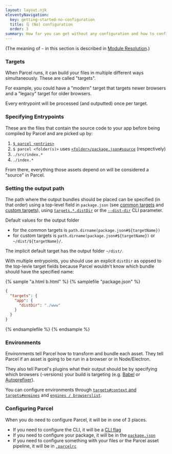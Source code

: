 ```yaml
---
layout: layout.njk
eleventyNavigation:
  key: getting-started-no-configuration
  title: 🗒️ (No) configuration
  order: 3
summary: How far you can get without any configuration and how to configure Parcel
---
```


(The meaning of `~` in this section is described in [Module Resolution](/features/module-resolution/#tilde-paths).)

### Targets

When Parcel runs, it can build your files in multiple different ways simultaneously. These are called "targets".

For example, you could have a "modern" target that targets newer browsers and a "legacy" target for older browsers.

Every entrypoint will be processed (and outputted) once per target.

### Specifying Entrypoints

These are the files that contain the source code to your app before being
compiled by Parcel and are picked up by:

1. [`$ parcel <entries>`](/features/cli/)
2. `$ parcel <folder(s)>` uses [`<folder>/package.json#source`](/configuration/package-json/#source) (respectively)
3. `./src/index.*`
4. `./index.*`

From there, everything those assets depend on will be considered a "source" in
Parcel.

### Setting the output path

The path where the output bundles should be placed can be specified (in that order) using a top-level field in `package.json` (see [common targets](/configuration/package-json/#main-%2F-module-%2F-browser) and [custom targets](/configuration/package-json/#custom-targets)), using [`targets.*.distDir`](/configuration/package-json/#targets) or the [`--dist-dir`](</features/cli/#parameters-specific-to-the-non-server-commands-(watch-and-build)>) CLI parameter.

Default values for the output folder

- for the common targets is `path.dirname(package.json#${targetName})`
- for custom targets is `path.dirname(package.json#${targetName})` or `~/dist/${targetName}/`.

The implicit default target has the output folder `~/dist/`.

With multiple entrypoints, you should use an explicit `distDir` as oppsed to the top-levle target fields because Parcel wouldn't know which bundle should have the specified name:

{% sample "a.html b.html" %}
{% samplefile "package.json" %}

```json
{
  "targets": {
    "app": {
      "distDir": "./www"
    }
  }
}
```

{% endsamplefile %}
{% endsample %}

### Environments

Environments tell Parcel how to transform and bundle each asset. They tell
Parcel if an asset is going to be run in a browser or in Node/Electron.

They also tell Parcel's plugins what their output should be by specifying which
browsers (-versions) your build is targeting
(e.g. [Babel](http://babeljs.io/docs/en/babel-preset-env#targetsbrowsers) or
[Autoprefixer](https://github.com/postcss/autoprefixer#browsers)).

You can configure environments through [`targets#context` and `targets#engines`](/configuration/package-json/#targets) and [`engines / browserslist`](/configuration/package-json/#engines-%2F-browserslist).

### Configuring Parcel

When you do need to configure Parcel, it will be in one of 3 places.

- If you need to configure the CLI, it will be a [CLI flag](/features/cli/)
- If you need to configure your package, it will be in the [`package.json`](/configuration/package-json/)
- If you need to configure something with your files or the Parcel asset
  pipeline, it will be in [`.parcelrc`](/configuration/plugin-configuration/)
